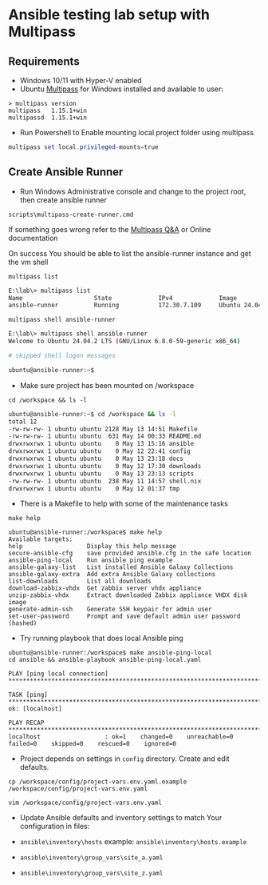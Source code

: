 # Ansible testing lab setup with Multipass

## Requirements

- Windows 10/11 with Hyper-V enabled
- Ubuntu [Multipass](downloads/_sources.md) for Windows installed and available to user:

```
> multipass version
multipass   1.15.1+win
multipassd  1.15.1+win
```

- Run Powershell to Enable mounting local project folder using multipass

```powershell
multipass set local.privileged-mounts=true
```

## Create Ansible Runner

- Run Windows Administrative console and change to the project root, then create ansible runner
```
scripts\multipass-create-runner.cmd
```

If something goes wrong refer to the [Multipass Q&A](docs\multipass_qa.md) or Online documentation

On success You should be able to list the ansible-runner instance and get the vm shell

```
multipass list
```

```cmd
E:\lab\> multipass list
Name                    State             IPv4             Image
ansible-runner          Running           172.30.7.109     Ubuntu 24.04 LTS
```

```
multipass shell ansible-runner
```

```bash
E:\lab\> multipass shell ansible-runner
Welcome to Ubuntu 24.04.2 LTS (GNU/Linux 6.8.0-59-generic x86_64)

# skipped shell logon messages

ubuntu@ansible-runner:~$
```

- Make sure project has been mounted on /workspace

```
cd /workspace && ls -l
```

```bash
ubuntu@ansible-runner:~$ cd /workspace && ls -l
total 12
-rw-rw-rw- 1 ubuntu ubuntu 2128 May 13 14:51 Makefile
-rw-rw-rw- 1 ubuntu ubuntu  631 May 14 00:33 README.md
drwxrwxrwx 1 ubuntu ubuntu    0 May 13 15:16 ansible
drwxrwxrwx 1 ubuntu ubuntu    0 May 12 22:41 config
drwxrwxrwx 1 ubuntu ubuntu    0 May 13 23:18 docs
drwxrwxrwx 1 ubuntu ubuntu    0 May 12 17:30 downloads
drwxrwxrwx 1 ubuntu ubuntu    0 May 13 23:13 scripts
-rw-rw-rw- 1 ubuntu ubuntu  238 May 11 14:57 shell.nix
drwxrwxrwx 1 ubuntu ubuntu    0 May 12 01:37 tmp
```

- There is a Makefile to help with some of the maintenance tasks

```
make help
```

```
ubuntu@ansible-runner:/workspace$ make help
Available targets:
help                  Display this help message
secure-ansible-cfg    save provided ansible.cfg in the safe location
ansible-ping-local    Run ansible ping example
ansible-galaxy-list   List installed Ansible Galaxy Collections
ansible-galaxy-extra  Add extra Ansible Galaxy collections
list-downloads        List all downloads
download-zabbix-vhdx  Get zabbix server vhdx appliance
unzip-zabbix-vhdx     Extract downloaded Zabbix appliance VHDX disk image
generate-admin-ssh    Generate SSH keypair for admin user
set-user-password     Prompt and save default admin user password (hashed)
```

- Try running playbook that does local Ansible ping

```
ubuntu@ansible-runner:/workspace$ make ansible-ping-local
cd ansible && ansible-playbook ansible-ping-local.yaml

PLAY [ping local connection] ****************************************************************************************************************************

TASK [ping] *********************************************************************************************************************************************
ok: [localhost]

PLAY RECAP **********************************************************************************************************************************************
localhost                  : ok=1    changed=0    unreachable=0    failed=0    skipped=0    rescued=0    ignored=0
```

- Project depends on settings in `config` directory. Create and edit defaults.

```
cp /workspace/config/project-vars.env.yaml.example /workspace/config/project-vars.env.yaml
```

```
vim /workspace/config/project-vars.env.yaml
```

- Update Ansible defaults and inventory settings to match Your configuration in files:

- `ansible\inventory\hosts` example: `ansible\inventory\hosts.example`
- `ansible\inventory\group_vars\site_a.yaml`
- `ansible\inventory\group_vars\site_z.yaml`